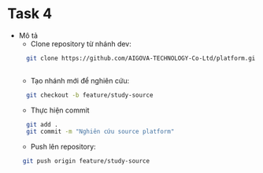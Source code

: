# Task 4
 - Mô tả
   - Clone repository từ nhánh dev:
   ```bash
     git clone https://github.com/AIGOVA-TECHNOLOGY-Co-Ltd/platform.git
     
   ```
   - Tạo nhánh mới để nghiên cứu:
    ```bash
      git checkout -b feature/study-source
    ```
   - Thực hiện commit
   ```bash
     git add .
     git commit -m "Nghiên cứu source platform"
   ```
   - Push lên repository:
   ```bash
    git push origin feature/study-source
   ```

